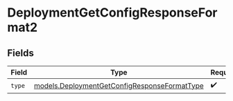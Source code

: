 # DeploymentGetConfigResponseFormat2


## Fields

| Field                                                                                              | Type                                                                                               | Required                                                                                           | Description                                                                                        |
| -------------------------------------------------------------------------------------------------- | -------------------------------------------------------------------------------------------------- | -------------------------------------------------------------------------------------------------- | -------------------------------------------------------------------------------------------------- |
| `type`                                                                                             | [models.DeploymentGetConfigResponseFormatType](../models/deploymentgetconfigresponseformattype.md) | :heavy_check_mark:                                                                                 | N/A                                                                                                |